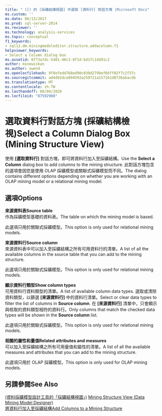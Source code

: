 ```yaml
---
title: " ([) 的 [採礦結構視圖] 中選取 [資料行] 對話方塊 |Microsoft Docs"
ms.custom: ''
ms.date: 06/13/2017
ms.prod: sql-server-2014
ms.reviewer: ''
ms.technology: analysis-services
ms.topic: conceptual
f1_keywords:
- sql12.dm.miningmodeleditor.structure.addacolumn.f1
helpviewer_keywords:
- Select a Column dialog box
ms.assetid: 6f73a7dc-5401-40c3-8f1d-b41fc1dd91c2
author: minewiskan
ms.author: owend
ms.openlocfilehash: 9f8efedd768ed90c039d2799ef66ff02f7c2f37c
ms.sourcegitcommit: ad4d92dce894592a259721a1571b1d8736abacdb
ms.translationtype: MT
ms.contentlocale: zh-TW
ms.lasthandoff: 08/04/2020
ms.locfileid: "87592908"
---
```

# <a name="select-a-column-dialog-box-mining-structure-view"></a><span data-ttu-id="05732-102">選取資料行對話方塊 (採礦結構檢視)</span><span class="sxs-lookup"><span data-stu-id="05732-102">Select a Column Dialog Box (Mining Structure View)</span></span>
  <span data-ttu-id="05732-103">使用 **[選取資料行]** 對話方塊，即可將資料行加入至採礦結構。</span><span class="sxs-lookup"><span data-stu-id="05732-103">Use the **Select a Column** dialog box to add columns to the mining structure.</span></span> <span data-ttu-id="05732-104">此對話方塊包含的選項會因您是使用 OLAP 採礦模型或關聯式採礦模型而不同。</span><span class="sxs-lookup"><span data-stu-id="05732-104">The dialog contains different options depending on whether you are working with an OLAP mining model or a relational mining model.</span></span>  
  
## <a name="options"></a><span data-ttu-id="05732-105">選項</span><span class="sxs-lookup"><span data-stu-id="05732-105">Options</span></span>  
 <span data-ttu-id="05732-106">**來源資料表**</span><span class="sxs-lookup"><span data-stu-id="05732-106">**Source table**</span></span>  
 <span data-ttu-id="05732-107">作為採礦模型基礎的資料表。</span><span class="sxs-lookup"><span data-stu-id="05732-107">The table on which the mining model is based.</span></span>  
  
 <span data-ttu-id="05732-108">此選項只用於關聯式採礦模型。</span><span class="sxs-lookup"><span data-stu-id="05732-108">This option is only used for relational mining models.</span></span>  
  
 <span data-ttu-id="05732-109">**來源資料行**</span><span class="sxs-lookup"><span data-stu-id="05732-109">**Source column**</span></span>  
 <span data-ttu-id="05732-110">來源資料表中可以加入至採礦結構之所有可用資料行的清單。</span><span class="sxs-lookup"><span data-stu-id="05732-110">A list of all the available columns in the source table that you can add to the mining structure.</span></span>  
  
 <span data-ttu-id="05732-111">此選項只用於關聯式採礦模型。</span><span class="sxs-lookup"><span data-stu-id="05732-111">This option is only used for relational mining models.</span></span>  
  
 <span data-ttu-id="05732-112">**顯示資料行類型**</span><span class="sxs-lookup"><span data-stu-id="05732-112">**Show column types**</span></span>  
 <span data-ttu-id="05732-113">可用資料行資料類型的清單。</span><span class="sxs-lookup"><span data-stu-id="05732-113">A list of available column data types.</span></span> <span data-ttu-id="05732-114">選取或清除資料類型，以篩選 **[來源資料行]** 中的資料行清單。</span><span class="sxs-lookup"><span data-stu-id="05732-114">Select or clear data types to filter the list of columns in **Source column**.</span></span> <span data-ttu-id="05732-115">在 **[來源資料行]** 清單中，只會顯示與核取的資料類型相符的資料行。</span><span class="sxs-lookup"><span data-stu-id="05732-115">Only columns that match the checked data types will be shown in the **Source column** list.</span></span>  
  
 <span data-ttu-id="05732-116">此選項只用於關聯式採礦模型。</span><span class="sxs-lookup"><span data-stu-id="05732-116">This option is only used for relational mining models.</span></span>  
  
 <span data-ttu-id="05732-117">**相關的屬性和量值**</span><span class="sxs-lookup"><span data-stu-id="05732-117">**Related attributes and measures**</span></span>  
 <span data-ttu-id="05732-118">可以加入至採礦結構之所有可用量值和屬性的清單。</span><span class="sxs-lookup"><span data-stu-id="05732-118">A list of all the available measures and attributes that you can add to the mining structure.</span></span>  
  
 <span data-ttu-id="05732-119">此選項只用於 OLAP 採礦模型。</span><span class="sxs-lookup"><span data-stu-id="05732-119">This option is only used for OLAP mining models.</span></span>  
  
## <a name="see-also"></a><span data-ttu-id="05732-120">另請參閱</span><span class="sxs-lookup"><span data-stu-id="05732-120">See Also</span></span>  
 <span data-ttu-id="05732-121">[&#40;資料採礦模型設計工具的「採礦結構視圖」&#41;](mining-structure-view-data-mining-model-designer.md) </span><span class="sxs-lookup"><span data-stu-id="05732-121">[Mining Structure View &#40;Data Mining Model Designer&#41;](mining-structure-view-data-mining-model-designer.md) </span></span>  
 [<span data-ttu-id="05732-122">將資料行加入至採礦結構</span><span class="sxs-lookup"><span data-stu-id="05732-122">Add Columns to a Mining Structure</span></span>](data-mining/add-columns-to-a-mining-structure.md)  
  
  
